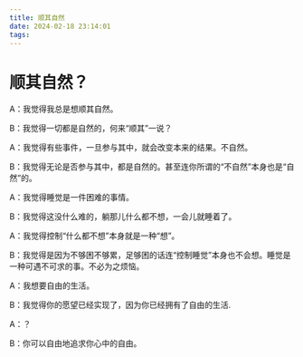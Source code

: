 ```yaml
---
title: 顺其自然
date: 2024-02-18 23:14:01
tags:
---
```

# 顺其自然？
A：我觉得我总是想顺其自然。

B：我觉得一切都是自然的，何来“顺其”一说？

A：我觉得有些事件，一旦参与其中，就会改变本来的结果。不自然。

B：我觉得无论是否参与其中，都是自然的。甚至连你所谓的“不自然”本身也是“自然”的。

A：我觉得睡觉是一件困难的事情。

B：我觉得这没什么难的，躺那儿什么都不想，一会儿就睡着了。

A：我觉得控制“什么都不想”本身就是一种“想”。

B：我觉得是因为不够困不够累，足够困的话连“控制睡觉”本身也不会想。睡觉是一种可遇不可求的事。不必为之烦恼。

A：我想要自由的生活。

B：我觉得你的愿望已经实现了，因为你已经拥有了自由的生活.

A：？

B：你可以自由地追求你心中的自由。